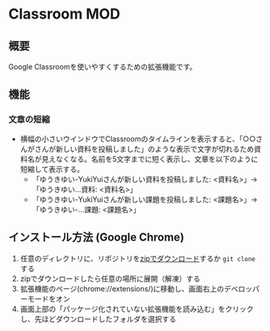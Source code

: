 # Classroom MOD
## 概要
Google Classroomを使いやすくするための拡張機能です。
## 機能
### 文章の短縮
- 横幅の小さいウインドウでClassroomのタイムラインを表示すると、「○○さんがさんが新しい資料を投稿しました」のような表示で文字が切れるため資料名が見えなくなる。名前を5文字までに短く表示し、文章を以下のように短縮して表示する。
  - 「ゆうきゆい-YukiYuiさんが新しい資料を投稿しました: <資料名>」→「ゆうきゆい…資料: <資料名>」
  - 「ゆうきゆい-YukiYuiさんが新しい課題を投稿しました: <課題名>」→「ゆうきゆい-…課題: <課題名>」
## インストール方法 (Google Chrome)
1. 任意のディレクトリに、リポジトリを[zipでダウンロード](https://github.com/Yuki-Yui/classroom-mod/archive/refs/heads/main.zip)するか ```git clone``` する
1. zipでダウンロードしたら任意の場所に展開（解凍）する
1. 拡張機能のページ(chrome://extensions/)に移動し、画面右上のデベロッパーモードをオン
1. 画面上部の「パッケージ化されていない拡張機能を読み込む」をクリックし、先ほどダウンロードしたフォルダを選択する